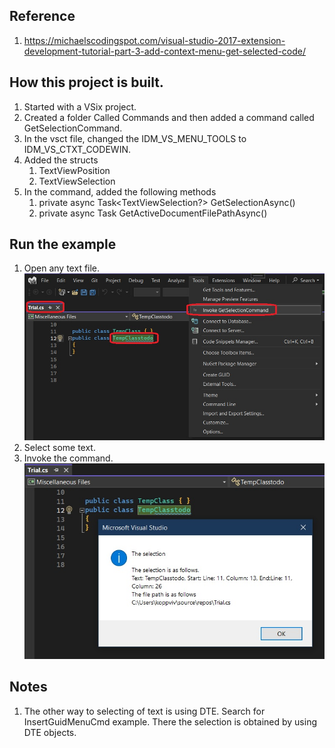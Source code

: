 


## Reference
1. https://michaelscodingspot.com/visual-studio-2017-extension-development-tutorial-part-3-add-context-menu-get-selected-code/


## How this project is built.
1. Started with a VSix project. 
2. Created a folder Called Commands and then added a command called GetSelectionCommand.
3. In the vsct file, changed the IDM_VS_MENU_TOOLS to IDM_VS_CTXT_CODEWIN. 
4. Added the structs
   1. TextViewPosition
   2. TextViewSelection
5. In the command, added the following methods
   1. private async Task<TextViewSelection?> GetSelectionAsync()
   2. private async Task<string> GetActiveDocumentFilePathAsync() 


## Run the example
1. Open any text file.
![Open Text file](images/50_50InvokeCommand.jpg)
2. Select some text.
3. Invoke the command.
![Invoke the command](images/51_50TheSelection.jpg)

## Notes
1. The other way to selecting of text is using DTE. Search for InsertGuidMenuCmd example. There the selection is obtained by using DTE objects.